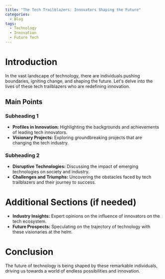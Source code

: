 ```yaml
---
title: "The Tech Trailblazers: Innovators Shaping the Future"
categories:
  - Blog
tags:
  - Technology
  - Innovation
  - Future Tech
---
```


# Introduction
In the vast landscape of technology, there are individuals pushing boundaries, igniting change, and shaping the future. Let's delve into the lives of these tech trailblazers who are redefining innovation.

## Main Points
### Subheading 1
- **Profiles in Innovation:** Highlighting the backgrounds and achievements of leading tech innovators.
- **Visionary Projects:** Exploring groundbreaking projects that are changing the tech industry.

### Subheading 2
- **Disruptive Technologies:** Discussing the impact of emerging technologies on society and industry.
- **Challenges and Triumphs:** Uncovering the obstacles faced by tech trailblazers and their journey to success.

# Additional Sections (if needed)
- **Industry Insights:** Expert opinions on the influence of innovators on the tech ecosystem.
- **Future Prospects:** Speculating on the trajectory of technology with these visionaries at the helm.

# Conclusion
The future of technology is being shaped by these remarkable individuals, driving us towards a world of endless possibilities and innovation.
